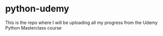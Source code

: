 # python-udemy
This is the repo where I will be uploading all my progress from the Udemy Python Masterclass course
